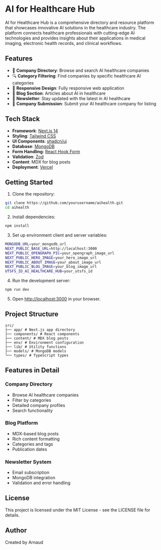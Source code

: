 # AI for Healthcare Hub

AI for Healthcare Hub is a comprehensive directory and resource platform that showcases innovative AI solutions in the healthcare industry. The platform connects healthcare professionals with cutting-edge AI technologies and provides insights about their applications in medical imaging, electronic health records, and clinical workflows.

## Features

- 🏥 **Company Directory**: Browse and search AI healthcare companies
- 🔍 **Category Filtering**: Find companies by specific healthcare AI categories
- 📱 **Responsive Design**: Fully responsive web application
- 📝 **Blog Section**: Articles about AI in healthcare
- 📧 **Newsletter**: Stay updated with the latest in AI healthcare
- 🤝 **Company Submission**: Submit your AI healthcare company for listing

## Tech Stack

- **Framework**: [Next.js 14](https://nextjs.org/)
- **Styling**: [Tailwind CSS](https://tailwindcss.com/)
- **UI Components**: [shadcn/ui](https://ui.shadcn.com/)
- **Database**: [MongoDB](https://www.mongodb.com/)
- **Form Handling**: [React Hook Form](https://react-hook-form.com/)
- **Validation**: [Zod](https://zod.dev/)
- **Content**: MDX for blog posts
- **Deployment**: [Vercel](https://vercel.com)

## Getting Started

1. Clone the repository:

```bash
git clone https://github.com/yourusername/aihealth.git
cd aihealth
```

2. Install dependencies:

```bash
npm install
```

3. Set up environment client and server variables:

```bash
MONGODB_URL=your_mongodb_url
NEXT_PUBLIC_BASE_URL=http://localhost:3000
NEXT_PUBLIC_OPENGRAPH_PIC=your_opengraph_image_url
NEXT_PUBLIC_HERO_IMAGE=your_hero_image_url
NEXT_PUBLIC_ABOUT_IMAGE=your_about_image_url
NEXT_PUBLIC_BLOG_IMAGE=your_blog_image_url
UTSFS_ID_AI_HEALTHCARE_HUB=your_utsfs_id
```

4. Run the development server:

```bash
npm run dev
```

5. Open [http://localhost:3000](http://localhost:3000) in your browser.

## Project Structure

```
src/
├── app/ # Next.js app directory
├── components/ # React components
├── content/ # MDX blog posts
├── env/ # Environment configuration
├── lib/ # Utility functions
├── models/ # MongoDB models
└── types/ # TypeScript types
```

## Features in Detail

### Company Directory

- Browse AI healthcare companies
- Filter by categories
- Detailed company profiles
- Search functionality

### Blog Platform

- MDX-based blog posts
- Rich content formatting
- Categories and tags
- Publication dates

### Newsletter System

- Email subscription
- MongoDB integration
- Validation and error handling

## License

This project is licensed under the MIT License - see the LICENSE file for details.

## Author

Created by Arnaud
